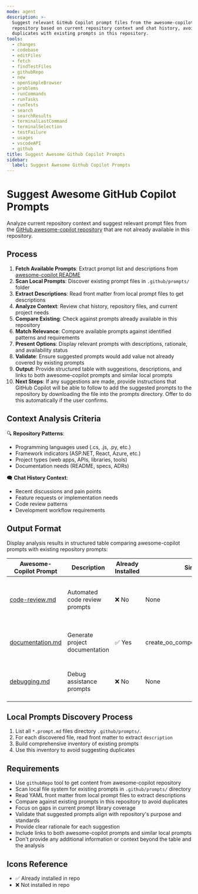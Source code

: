 ```yaml
---
mode: agent
description: >-
  Suggest relevant GitHub Copilot prompt files from the awesome-copilot
  repository based on current repository context and chat history, avoiding
  duplicates with existing prompts in this repository.
tools:
  - changes
  - codebase
  - editFiles
  - fetch
  - findTestFiles
  - githubRepo
  - new
  - openSimpleBrowser
  - problems
  - runCommands
  - runTasks
  - runTests
  - search
  - searchResults
  - terminalLastCommand
  - terminalSelection
  - testFailure
  - usages
  - vscodeAPI
  - github
title: Suggest Awesome Github Copilot Prompts
sidebar:
  label: Suggest Awesome Github Copilot Prompts
---
```

# Suggest Awesome GitHub Copilot Prompts

Analyze current repository context and suggest relevant prompt files from the [GitHub awesome-copilot repository](https://github.com/github/awesome-copilot/tree/main/prompts) that are not already available in this repository.

## Process

1. **Fetch Available Prompts**: Extract prompt list and descriptions from [awesome-copilot README](https://github.com/github/awesome-copilot/blob/main/README.md)
2. **Scan Local Prompts**: Discover existing prompt files in `.github/prompts/` folder
3. **Extract Descriptions**: Read front matter from local prompt files to get descriptions
4. **Analyze Context**: Review chat history, repository files, and current project needs
5. **Compare Existing**: Check against prompts already available in this repository
6. **Match Relevance**: Compare available prompts against identified patterns and requirements
7. **Present Options**: Display relevant prompts with descriptions, rationale, and availability status
8. **Validate**: Ensure suggested prompts would add value not already covered by existing prompts
9. **Output**: Provide structured table with suggestions, descriptions, and links to both awesome-copilot prompts and similar local prompts
10. **Next Steps**: If any suggestions are made, provide instructions that GitHub Copilot will be able to follow to add the suggested prompts to the repository by downloading the file into the prompts directory. Offer to do this automatically if the user confirms.

## Context Analysis Criteria

🔍 **Repository Patterns**:
- Programming languages used (.cs, .js, .py, etc.)
- Framework indicators (ASP.NET, React, Azure, etc.)
- Project types (web apps, APIs, libraries, tools)
- Documentation needs (README, specs, ADRs)

🗨️ **Chat History Context**:
- Recent discussions and pain points
- Feature requests or implementation needs
- Code review patterns
- Development workflow requirements

## Output Format

Display analysis results in structured table comparing awesome-copilot prompts with existing repository prompts:

| Awesome-Copilot Prompt | Description | Already Installed | Similar Local Prompt | Suggestion Rationale |
|-------------------------|-------------|-------------------|---------------------|---------------------|
| [code-review.md](https://github.com/github/awesome-copilot/blob/main/prompts/code-review.md) | Automated code review prompts | ❌ No | None | Would enhance development workflow with standardized code review processes |
| [documentation.md](https://github.com/github/awesome-copilot/blob/main/prompts/documentation.md) | Generate project documentation | ✅ Yes | create_oo_component_documentation.prompt.md | Already covered by existing documentation prompts |
| [debugging.md](https://github.com/github/awesome-copilot/blob/main/prompts/debugging.md) | Debug assistance prompts | ❌ No | None | Could improve troubleshooting efficiency for development team |

## Local Prompts Discovery Process

1. List all `*.prompt.md` files directory `.github/prompts/`.
2. For each discovered file, read front matter to extract `description`
3. Build comprehensive inventory of existing prompts
4. Use this inventory to avoid suggesting duplicates

## Requirements

- Use `githubRepo` tool to get content from awesome-copilot repository
- Scan local file system for existing prompts in `.github/prompts/` directory
- Read YAML front matter from local prompt files to extract descriptions
- Compare against existing prompts in this repository to avoid duplicates
- Focus on gaps in current prompt library coverage
- Validate that suggested prompts align with repository's purpose and standards
- Provide clear rationale for each suggestion
- Include links to both awesome-copilot prompts and similar local prompts
- Don't provide any additional information or context beyond the table and the analysis


## Icons Reference

- ✅ Already installed in repo
- ❌ Not installed in repo
